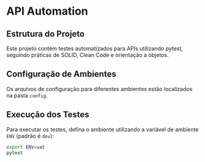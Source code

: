 # API Automation

## Estrutura do Projeto

Este projeto contém testes automatizados para APIs utilizando pytest, seguindo práticas de SOLID, Clean Code e orientação a objetos.

## Configuração de Ambientes

Os arquivos de configuração para diferentes ambientes estão localizados na pasta `config`. 

## Execução dos Testes

Para executar os testes, defina o ambiente utilizando a variável de ambiente `ENV` (padrão é `dev`):

```sh
export ENV=uat
pytest
